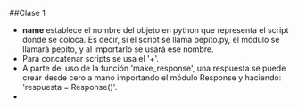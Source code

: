 ##Clase 1

* __name__ establece el nombre del objeto en python que representa el script donde se coloca.
Es decir, si el script se llama pepito.py, el módulo se llamará pepito, y al importarlo se usará
ese nombre.
* Para concatenar scripts se usa el '+'.
* A parte del uso de la función 'make_response', una respuesta se puede crear desde cero a mano
importando el módulo Response y haciendo: 'respuesta = Response()'.
* 

